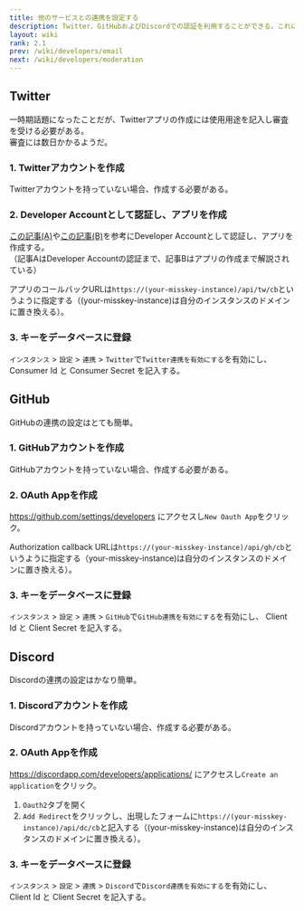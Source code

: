```yaml
---
title: 他のサービスとの連携を設定する
description: Twitter、GitHubおよびDiscordでの認証を利用することができる。これには管理者側での設定が必要である。
layout: wiki
rank: 2.1
prev: /wiki/developers/email
next: /wiki/developers/moderation
---
```

## Twitter
一時期話題になったことだが、Twitterアプリの作成には使用用途を記入し審査を受ける必要がある。  
審査には数日かかるようだ。

### 1. Twitterアカウントを作成
Twitterアカウントを持っていない場合、作成する必要がある。

### 2. Developer Accountとして認証し、アプリを作成
[この記事(A)](https://masatoshihanai.com/php-twitter-bot-01/#Twitter_APIdeveloper_account)や[この記事(B)](https://www.torikun.com/entry/twitter-developer-api#Twitter-Developer%E3%82%B5%E3%82%A4%E3%83%88%E3%81%AB%E3%82%A2%E3%82%AF%E3%82%BB%E3%82%B9)を参考にDeveloper Accountとして認証し、アプリを作成する。  
（記事AはDeveloper Accountの認証まで、記事Bはアプリの作成まで解説されている）

アプリのコールバックURLは`https://(your-misskey-instance)/api/tw/cb`というように指定する（(your-misskey-instance)は自分のインスタンスのドメインに置き換える）。

### 3. キーをデータベースに登録
`インスタンス` > `設定` > `連携` > `Twitter`で`Twitter連携を有効にする`を有効にし、 Consumer Id と Consumer Secret を記入する。

## GitHub
GitHubの連携の設定はとても簡単。

### 1. GitHubアカウントを作成
GitHubアカウントを持っていない場合、作成する必要がある。

### 2. OAuth Appを作成
https://github.com/settings/developers にアクセスし`New Oauth App`をクリック。

Authorization callback URLは`https://(your-misskey-instance)/api/gh/cb`というように指定する（your-misskey-instance)は自分のインスタンスのドメインに置き換える）。

### 3. キーをデータベースに登録
`インスタンス` > `設定` > `連携` > `GitHub`で`GitHub連携を有効にする`を有効にし、 Client Id と Client Secret を記入する。

## Discord
Discordの連携の設定はかなり簡単。

### 1. Discordアカウントを作成
Discordアカウントを持っていない場合、作成する必要がある。

### 2. OAuth Appを作成
https://discordapp.com/developers/applications/ にアクセスし`Create an application`をクリック。

1. `Oauth2`タブを開く
2. `Add Redirect`をクリックし、出現したフォームに`https://(your-misskey-instance)/api/dc/cb`と記入する（(your-misskey-instance)は自分のインスタンスのドメインに置き換える）。

### 3. キーをデータベースに登録
`インスタンス` > `設定` > `連携` > `Discord`で`Discord連携を有効にする`を有効にし、 Client Id と Client Secret を記入する。
